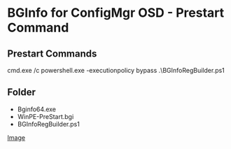 # BGInfo for ConfigMgr OSD - Prestart Command

## Prestart Commands
cmd.exe /c powershell.exe -executionpolicy bypass .\BGInfoRegBuilder.ps1

## Folder
- Bginfo64.exe
- WinPE-PreStart.bgi
- BGInfoRegBuilder.ps1

[Image](https://raw.githubusercontent.com/gwblok/garytown/master/OSD/BGInfo/BGInfoFolder.png)
